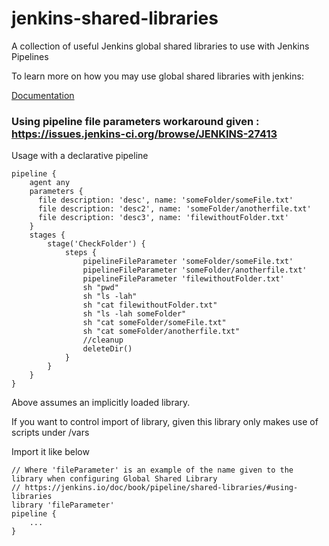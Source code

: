 # jenkins-shared-libraries
A collection of useful Jenkins global shared libraries to use with Jenkins Pipelines

To learn more on how you may use global shared libraries with jenkins:

[Documentation](https://jenkins.io/doc/book/pipeline/shared-libraries/)

### Using pipeline file parameters workaround given : https://issues.jenkins-ci.org/browse/JENKINS-27413

Usage with a declarative pipeline

```
pipeline {
    agent any
    parameters {
      file description: 'desc', name: 'someFolder/someFile.txt'
      file description: 'desc2', name: 'someFolder/anotherfile.txt'
      file description: 'desc3', name: 'filewithoutFolder.txt'
    }
    stages {
        stage('CheckFolder') {
            steps {
                pipelineFileParameter 'someFolder/someFile.txt'
                pipelineFileParameter 'someFolder/anotherfile.txt' 
                pipelineFileParameter 'filewithoutFolder.txt'
                sh "pwd"
                sh "ls -lah"
                sh "cat filewithoutFolder.txt"
                sh "ls -lah someFolder"
                sh "cat someFolder/someFile.txt"
                sh "cat someFolder/anotherfile.txt"
                //cleanup
                deleteDir()
            }
        }
    }
}
```

Above assumes an implicitly loaded library.

If you want to control import of library, given this library only makes use of scripts under /vars

Import it like below 

```
// Where 'fileParameter' is an example of the name given to the library when configuring Global Shared Library
// https://jenkins.io/doc/book/pipeline/shared-libraries/#using-libraries
library 'fileParameter'
pipeline {
    ...
}
```